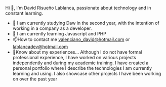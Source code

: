 Hi 👋, I'm David Risueño Lablanca, passionate about technology and in constant learning.

- 🔭 I am currently studying Daw in the second year, with the intention of working in a company as a developer.
- 🌱 I am currently learning Javascript and PHP
- 📫How to contact me valenciano_david@hotmail.com or lablancadev@hotmail.com
- 📄Know about my experiences... Although I do not have formal professional experience, I have worked on various projects independently and during my academic training. I have created a personal portfolio where I describe the technologies I am currently learning and using. I also showcase other projects I have been working on over the past year


